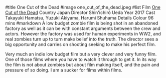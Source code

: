 #title One Cut of the Dead
#image	one_cut_of_the_dead.jpeg
#list
Film	[One Cut of the Dead](https://www.imdb.com/title/tt7914416/)
Country	Japan
Director	Shin'ichir&ocirc; Ueda
Year	2017
Cast	Takayuki Hamatsu, Yuzuki Akiyama, Harumi Shuhama
Details	Colour 96 mins
#markdown
A low budget zombie film is being shot in an abandoned factory
as well as it can be with constant arguments between the crew
and actors. However the factory was used for human experiments in
WW2, and real zombies turn up to turn make belief into the truth.
The director sees a big opportunity and carries on shooting
seeking to make his perfect film.

Very much an indie low budget film but a very clever and very
funny film. One of those films where you have to watch it through
to get it. In its way the film is not about zombies but about film
making itself, and the pain and pressure of so doing. I am a sucker for films
within films.
